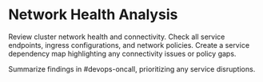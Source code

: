 # Network Health Analysis

Review cluster network health and connectivity. Check all service endpoints, ingress configurations, and network policies. Create a service dependency map highlighting any connectivity issues or policy gaps.

Summarize findings in #devops-oncall, prioritizing any service disruptions.